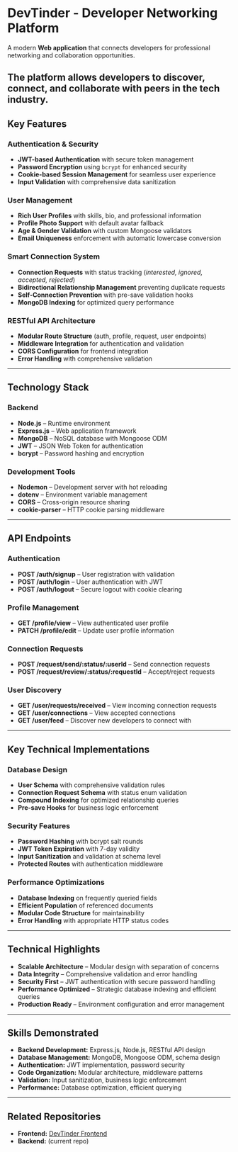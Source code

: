 # DevTinder - Developer Networking Platform

A modern **Web application** that connects developers for professional networking and collaboration opportunities.  

The platform allows developers to **discover, connect, and collaborate** with peers in the tech industry.
---

## Key Features

### Authentication & Security
- **JWT-based Authentication** with secure token management  
- **Password Encryption** using `bcrypt` for enhanced security  
- **Cookie-based Session Management** for seamless user experience  
- **Input Validation** with comprehensive data sanitization  

### User Management
- **Rich User Profiles** with skills, bio, and professional information  
- **Profile Photo Support** with default avatar fallback  
- **Age & Gender Validation** with custom Mongoose validators  
- **Email Uniqueness** enforcement with automatic lowercase conversion  

### Smart Connection System
- **Connection Requests** with status tracking (*interested, ignored, accepted, rejected*)  
- **Bidirectional Relationship Management** preventing duplicate requests  
- **Self-Connection Prevention** with pre-save validation hooks  
- **MongoDB Indexing** for optimized query performance  

### RESTful API Architecture
- **Modular Route Structure** (auth, profile, request, user endpoints)  
- **Middleware Integration** for authentication and validation  
- **CORS Configuration** for frontend integration  
- **Error Handling** with comprehensive validation  

---

## Technology Stack

### Backend
- **Node.js** – Runtime environment  
- **Express.js** – Web application framework  
- **MongoDB** – NoSQL database with Mongoose ODM  
- **JWT** – JSON Web Token for authentication  
- **bcrypt** – Password hashing and encryption  

### Development Tools
- **Nodemon** – Development server with hot reloading  
- **dotenv** – Environment variable management  
- **CORS** – Cross-origin resource sharing  
- **cookie-parser** – HTTP cookie parsing middleware  

---

## API Endpoints

### Authentication
- **POST /auth/signup** – User registration with validation  
- **POST /auth/login** – User authentication with JWT  
- **POST /auth/logout** – Secure logout with cookie clearing  

### Profile Management
- **GET /profile/view** – View authenticated user profile  
- **PATCH /profile/edit** – Update user profile information  

### Connection Requests
- **POST /request/send/:status/:userId** – Send connection requests  
- **POST /request/review/:status/:requestId** – Accept/reject requests  

### User Discovery
- **GET /user/requests/received** – View incoming connection requests  
- **GET /user/connections** – View accepted connections  
- **GET /user/feed** – Discover new developers to connect with  

---

## Key Technical Implementations

### Database Design
- **User Schema** with comprehensive validation rules  
- **Connection Request Schema** with status enum validation  
- **Compound Indexing** for optimized relationship queries  
- **Pre-save Hooks** for business logic enforcement  

### Security Features
- **Password Hashing** with bcrypt salt rounds  
- **JWT Token Expiration** with 7-day validity  
- **Input Sanitization** and validation at schema level  
- **Protected Routes** with authentication middleware  

### Performance Optimizations
- **Database Indexing** on frequently queried fields  
- **Efficient Population** of referenced documents  
- **Modular Code Structure** for maintainability  
- **Error Handling** with appropriate HTTP status codes  

---

## Technical Highlights
- **Scalable Architecture** – Modular design with separation of concerns  
- **Data Integrity** – Comprehensive validation and error handling  
- **Security First** – JWT authentication with secure password handling  
- **Performance Optimized** – Strategic database indexing and efficient queries  
- **Production Ready** – Environment configuration and error management  

---

## Skills Demonstrated
- **Backend Development:** Express.js, Node.js, RESTful API design  
- **Database Management:** MongoDB, Mongoose ODM, schema design  
- **Authentication:** JWT implementation, password security  
- **Code Organization:** Modular architecture, middleware patterns  
- **Validation:** Input sanitization, business logic enforcement  
- **Performance:** Database optimization, efficient querying  

---

## Related Repositories
- **Frontend:** [DevTinder Frontend](https://github.com/Manojkrishnab/devtinder-web)
- **Backend:** (current repo)
